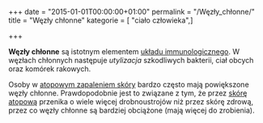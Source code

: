 +++
date = "2015-01-01T00:00:00+01:00"
permalink = "/Węzły_chłonne/"
title = "Węzły chłonne"
kategorie = [ "ciało człowieka",]

+++

**Węzły chłonne** są istotnym elementem [układu immunologicznego](/atopedia/układ_immunologiczny "wikilink"). W węzłach chłonnych następuje *utylizacja* szkodliwych bakterii, ciał obcych oraz komórek rakowych.

Osoby w [atopowym zapaleniem skóry](/atopedia/Atopowe_zapalenie_skóry "wikilink") bardzo często mają powiększone węzły chłonne. Prawdopodobnie jest to związane z tym, że przez [skórę atopową](/atopedia/Skóra_atopowa "wikilink") przenika o wiele więcej drobnoustrojów niż przez skórę zdrową, przez co węzły chłonne są bardziej obciążone (mają więcej do zrobienia).
